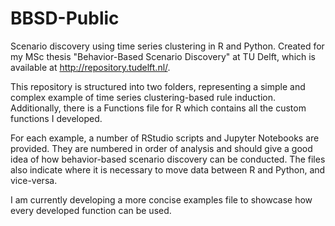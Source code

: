 # BBSD-Public
Scenario discovery using time series clustering in R and Python. Created for my MSc thesis "Behavior-Based Scenario Discovery" at TU Delft, which is available at http://repository.tudelft.nl/.

This repository is structured into two folders, representing a simple and complex example of time series clustering-based rule induction. Additionally, there is a Functions file for R which contains all the custom functions I developed.

For each example, a number of RStudio scripts and Jupyter Notebooks are provided. They are numbered in order of analysis and should give a good idea of how behavior-based scenario discovery can be conducted. The files also indicate where it is necessary to move data between R and Python, and vice-versa.

I am currently developing a more concise examples file to showcase how every developed function can be used.
